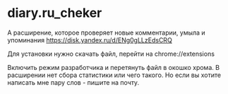 # diary.ru_cheker

А расширение, которое проверяет новые комментарии, умыла и упоминания https://disk.yandex.ru/d/ENg0gLLzEdsCRQ

Для установки нужно скачать файл, перейти на chrome://extensions

Включить режим разработчика и перетянуть файл в окошко хрома. В расширении нет сбора статистики или чего такого. Но если вы хотите написать мне пару слов - пишите на почту.
